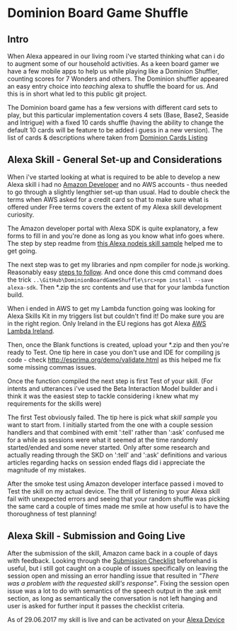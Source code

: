 # Dominion Board Game Shuffle

## Intro
When Alexa appeared in our living room i've started thinking what can i do to augment some of our household activities. As a keen board gamer we have a few mobile apps to help us while playing like a Dominion Shuffler, counting scores for 7 Wonders and others.
The Dominion shuffler appeared an easy entry choice into _teaching_ alexa to shuffle the board for us. And this is in short what led to this public git project. 

The Dominion board game has a few versions with different card sets to play, but this particular implementation covers 4 sets (Base, Base2, Seaside and Intrigue) with a fixed 10 cards shuffle (having the ability to change the default 10 cards will be feature to be added i guess in a new version). The list of cards & descriptions where taken from [Dominion Cards Listing](http://dominion.diehrstraits.com/ "Dominion Cards List")


## Alexa Skill - General Set-up and Considerations
When i've started looking at what is required to be able to develop a new Alexa skill i had no [Amazon Developer](https://developer.amazon.com/edw/home.html) and no AWS accounts - thus needed to go through a slightly lengthier set-up than usual. Had to double check the terms when AWS asked for a credit card so that to make sure what is offered under Free terms covers the extent of my Alexa skill development curiosity.

The Amazon developer portal with Alexa SDK is quite explanatory, a few forms to fill in and you're done as long as you know what info goes where. The step by step readme from [this Alexa nodejs skill sample](https://github.com/alexa/skill-sample-nodejs-howto) helped me to get going.

The next step was to get my libraries and npm compiler for node.js working. Reasonably easy [steps to follow](https://docs.npmjs.com/getting-started/installing-node). And once done this cmd command does the trick ``..\GitHub\DominionBoardGameShuffle\src>npm install --save alexa-sdk``. Then *.zip the src contents and use that for your lambda function build.

When i ended in AWS to get my Lambda function going was looking for Alexa Skills Kit in my triggers list but couldn't find it! Do make sure you are in the right region. Only Ireland in the EU regions has got Alexa [AWS Lambda Ireland](https://eu-west-1.console.aws.amazon.com/lambda/). 

Then, once the Blank functions is created, upload your *.zip and then you're ready to Test. One tip here in case you don't use and IDE for compiling js code - check http://esprima.org/demo/validate.html as this helped me fix some missing commas issues.

Once the function compiled the next step is first Test of your skill. (For intents and utterances i've used the Beta Interaction Model builder and i think it was the easiest step to tackle considering i knew what my requirements for the skills were)

The first Test obviously failed. The tip here is pick what _skill sample_ you want to start from. I initially started from the one with a couple session handlers and that combined with emit ':tell' rather than ':ask' confused me for a while as sessions were what it seemed at the time randomly started/ended and some never started. Only after some research and actually reading through the SKD on ':tell' and ':ask' definitions and various articles regarding hacks on session ended flags did i appreciate the magnitude of my mistakes. 

After the smoke test using Amazon developer interface passed i moved to Test the skill on my actual device. The thrill of listening to your Alexa skill fail with unexpected errors and seeing that your random shuffle was picking the same card a couple of times made me smile at how useful is to have the thoroughness of test planning!

## Alexa Skill - Submission and Going Live
After the submission of the skill, Amazon came back in a couple of days with feedback. Looking through the [Submission Checklist](https://developer.amazon.com/public/solutions/alexa/alexa-skills-kit/docs/alexa-skills-kit-submission-checklist) beforehand is useful, but i still got caught on a couple of issues specifically on leaving the session open and missing an error handling issue that resulted in _"There was a problem with the requested skill's response"_. Fixing the session open issue was a lot to do with semantics of the speech output in the :ask emit section, as long as semantically the conversation is not left hanging and user is asked for further input it passes the checklist criteria.

As of 29.06.2017 my skill is live and can be activated on your [Alexa Device](https://www.amazon.co.uk/b?node=10068517031)





